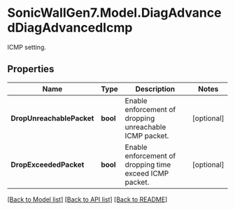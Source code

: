 # SonicWallGen7.Model.DiagAdvancedDiagAdvancedIcmp
ICMP setting.

## Properties

Name | Type | Description | Notes
------------ | ------------- | ------------- | -------------
**DropUnreachablePacket** | **bool** | Enable enforcement of dropping unreachable ICMP packet. | [optional] 
**DropExceededPacket** | **bool** | Enable enforcement of dropping time exceed ICMP packet. | [optional] 

[[Back to Model list]](../README.md#documentation-for-models) [[Back to API list]](../README.md#documentation-for-api-endpoints) [[Back to README]](../README.md)


